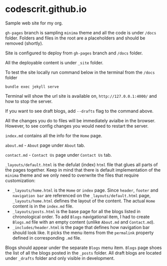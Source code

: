 # codescrit.github.io
Sample web site for my org.

`gh-pages` branch is sampling `minima` theme and all the code is under `/docs` folder. Folders and files in the root are a placeholders and should be removed (shortly).

Site is configured to deploy from `gh-pages` branch and `/docs` folder.

All the deployable content is under `_site` folder.

To test the site locally run command below in the terminal from the `/docs` folder
```
bundle exec jekyll serve
```
Terminal will show the url site is available on, `http://127.0.0.1:4000/` and how to stop the server.

If you want to see draft blogs, add `--drafts` flag to the command above.

All the changes you do to files will be immediately avialbe in the browser. However, to see config changes you would need to restart the server.

`index.md` contains all the info for the `Home` page.

`about.md` - `About` page under `About` tab.

`contact.md` - `Contact Us` page under `Contact Us` tab.

`_layouts/default.html` is the defulat (index) `html` file that glues all parts of the pages together. Keep in mind that there is default implementation of the `minima` theme and we only need to overwrite the files that require customization:

- `_layouts/home.html` is the `Home` or `index` page. Since `header`, `footer` and `navigation bar` are referenced on the `_layouts/default.html` page, `_layouts/home.html` defines the layout of the content. The actual `Home` content is in the `index.md` file.
- `_layouts/posts.html` is the base page for all the blogs listed in chronological order. To add `Blogs` navigational item, I had to create `Blogs.md` file with an empty content (unlike `About.md` and `Contact.md`).
- `_includes/header.html` is the page that defines how navigation bar should look like. It picks the menu items from the `permalink` property defined in corresponding `.md` file.

Blogs should appear under the separate `Blogs` menu item. `Blogs` page shoes the list of all the blogs posted in the `_posts` folder. All draft blogs are located under `_drafts` folder and only visible in development.